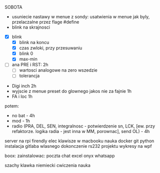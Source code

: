 SOBOTA 
- usuniecie nastawy w menue z sondy: usatwienia w menue jak byly, przelaczalne przez flage #define
- blink na skrajnosci
- [x] blink 
	- [x] blink na koncu
	- [x] czas zwloki, przy przesuwaniu
	- [x] blink 0
	- [x] max-min
- [ ] ana PRE i RST: 2h
	- [ ] wartosci analogowe na zero wszedzie
	- [ ] tolerancja 
- Digi inch 2h
- wyjscie z menue preset do glownego jakos nie za fajnie 1h
- FA i loc 1h

potem:
- no bat - 4h
- mod - 1h
- radio (PRA, DEL, SEN, integralnosc - potwierdzenie sn, LCK, [ew. przy refaktorze. logika radia - jest inna w MM, porownac], send OL) - 4h


server na rpi firendly elec
klawisze w macbooku
nauka docker git python
instalacja gitlaba wlasnego
dokonczenie rs232 projektu
wykresy na wpf

boox:
zainstalowac:
poczta
chat
excel
onyx
whatsapp


szachy
klawka
niemiecki
cwiczenia
nauka